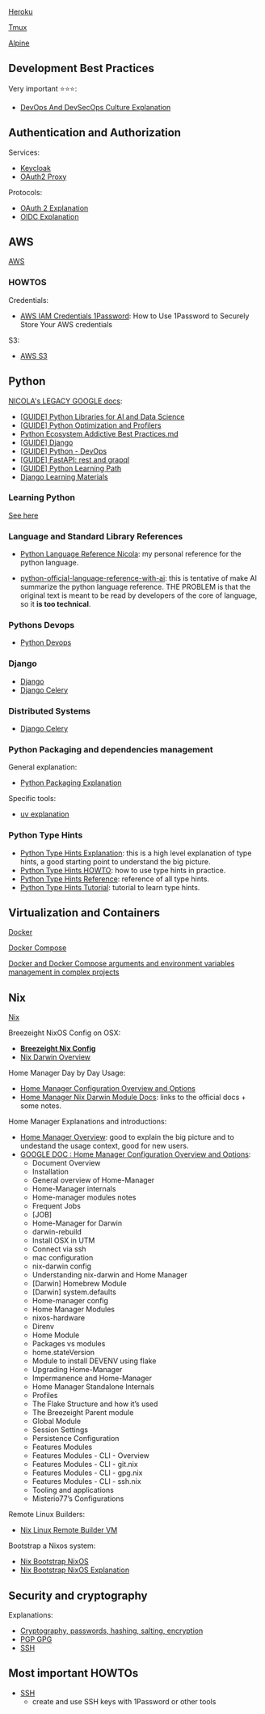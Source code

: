 

[Heroku](dev/heroku.md)

[Tmux](dev/tmux.md)

[Alpine](dev/alpine.md)


## Development Best Practices

Very important ⭐⭐⭐:

* [DevOps And DevSecOps Culture Explanation](dev/development_best_practices/devops_and_devsecops_culture_explanation.md)


## Authentication and Authorization

Services:

* [Keycloak](dev/authetication_and_authorization/keycloak-explanation.md)
* [OAuth2 Proxy](dev/authetication_and_authorization/oauth2-proxy.md)

Protocols:

* [OAuth 2 Explanation](dev/authetication_and_authorization/oauth2-explanation.md)
* [OIDC Explanation](dev/authetication_and_authorization/oidc-protocol-explanation.md)

## AWS

[AWS](dev/aws.md)

### HOWTOS

Credentials:

* [AWS IAM Credentials 1Password](dev/aws/aws-howto-iam-credentials-1password.md): How to Use 1Password to Securely Store Your AWS credentials

S3:

* [AWS S3](dev/aws/aws-howto-s3-download-upload-files.md)


## Python

[NICOLA's LEGACY GOOGLE docs](https://drive.google.com/drive/u/1/folders/1E5SPSk__OBUlzkI0crqYYpp00ZtX702W):

- [\[GUIDE\] Python Libraries for AI and Data Science](https://drive.google.com/open?id=1g21eheWYwJ5cmx7aBnUP1tb8273QiWuau8l5B4Mcm5A&usp=drive_copy)
- [\[GUIDE\] Python Optimization and Profilers](https://drive.google.com/open?id=1vYvuQ0ysCib_QUqEnqSNxvc8jwOMKseMQFsbRua3rQQ&usp=drive_copy)
- [Python Ecosystem Addictive Best Practices.md](https://drive.google.com/open?id=10hcTGoiNRBIGbrFAThwi2SP2LCexFjlr&usp=drive_copy)
- [\[GUIDE\] Django](https://drive.google.com/open?id=1lKWZD3xmjfkkxQRjPl1jw_D4cWT65T9jEtE-alYozHo&usp=drive_copy)
- [\[GUIDE\] Python - DevOps](https://drive.google.com/open?id=1ieHAj7gzka9vSHhiSwOkyuyq_4UpAheN9QjJKQTiQ_8&usp=drive_copy)
- [\[GUIDE\] FastAPI: rest and grapql](https://drive.google.com/open?id=1d3F_p_xT-88ybr0DuZfgM6QwyezfcSK3F1F-90wOH7o&usp=drive_copy)
- [\[GUIDE\] Python Learning Path](https://drive.google.com/open?id=1EHLEXq6bvdgOrvUPGygXsUeAf4azMKYuHaaZWxbDeNw&usp=drive_copy)
- [Django Learning Materials](https://drive.google.com/open?id=1aAuy55LzI5xI1RF8Fv67TBJOc1ArRFGm&usp=drive_copy)

### Learning Python

[See here](dev/python-language-reference-nicola/python-learning.md)


### Language and Standard Library References

* [Python Language Reference Nicola](dev/python-language-reference-nicola.md): my personal reference for the python language.

* [python-official-language-reference-with-ai](python-official-language-reference-with-ai.md): this is tentative of make AI summarize the python language reference. THE PROBLEM is that the original text is meant to be read by developers of the core of language, so it **is too technical**.

### Pythons Devops

* [Python Devops](https://docs.google.com/document/d/1ieHAj7gzka9vSHhiSwOkyuyq_4UpAheN9QjJKQTiQ_8/edit?tab=t.0#heading=h.v1qbc2g302w8)

### Django

* [Django](dev/django/django-settings-best-practices-explanation.md)
* [Django Celery](dev/python/celery-explanation.md)

### Distributed Systems

* [Django Celery](dev/python/celery-explanation.md)


### Python Packaging and dependencies management

General explanation:
* [Python Packaging Explanation](dev/python-packaging-explanation.md)

Specific tools:

* [uv explanation](dev/python-language-reference-nicola/uv-explanation.md)

### Python Type Hints

* [Python Type Hints Explanation](dev/python-language-reference-nicola/stdlib-devtools-typing-explanation.md): this is a high level explanation of type hints, a good starting point to understand the big picture.
* [Python Type Hints HOWTO](dev/python-language-reference-nicola/stdlib-devtools-typing-howto.md): how to use type hints in practice.
* [Python Type Hints Reference](dev/python-language-reference-nicola/stdlib-devtools-typing-reference.md): reference of all type hints.
* [Python Type Hints Tutorial](dev/python-language-reference-nicola/stdlib-devtools-typing-tutorial.md): tutorial to learn type hints.

## Virtualization and Containers

[Docker](dev/docker.md)

[Docker Compose](dev/docker-compose.md)

[Docker and Docker Compose arguments and environment variables management in complex projects](dev/docker-and-docker-compose-arg-env-management-in-complex-project.md)

## Nix

[Nix](dev/nix/nix.md)

Breezeight NixOS Config on OSX:

* **[Breezeight Nix Config](dev/nix/nix-breezeight-config-osx-and-linux-overview.md)**
* [Nix Darwin Overview](dev/nix/nix-darwin-overview.md)

Home Manager Day by Day Usage:

* [Home Manager Configuration Overview and Options](dev/nix/nix-homemanager-configuration-overview-and-options.md)
* [Home Manager Nix Darwin Module Docs](dev/nix/nix-homemanager-nix-darwin-module-docs.md): links to the official docs + some notes.

Home Manager Explanations and introductions:

* [Home Manager Overview](dev/nix/nix-homemanager-overview-explanation.md): good to explain the big picture and to undestand the usage context, good for new users.
* [GOOGLE DOC : Home Manager Configuration Overview and Options](https://docs.google.com/document/d/1UN77X-g7uTlgCRNU03Tnw4ao74hmc1oUxqYR-4kH6SA/edit?tab=t.0): 
    * Document Overview
    * Installation
    * General overview of Home-Manager
    * Home-Manager internals
    * Home-manager modules notes
    * Frequent Jobs
    * [JOB]
    * Home-Manager for Darwin
    * darwin-rebuild
    * Install OSX in UTM
    * Connect via ssh
    * mac configuration
    * nix-darwin config
    * Understanding nix-darwin and Home Manager
    * [Darwin] Homebrew Module
    * [Darwin] system.defaults
    * Home-manager config
    * Home Manager Modules
    * nixos-hardware
    * Direnv
    * Home Module
    * Packages vs modules
    * home.stateVersion
    * Module to install DEVENV using flake
    * Upgrading Home-Manager
    * Impermanence and Home-Manager
    * Home Manager Standalone Internals
    * Profiles
    * The Flake Structure and how it’s used
    * The Breezeight Parent module
    * Global Module
    * Session Settings
    * Persistence Configuration
    * Features Modules
    * Features Modules - CLI - Overview
    * Features Modules - CLI - git.nix
    * Features Modules - CLI - gpg.nix
    * Features Modules - CLI - ssh.nix
    * Tooling and applications
    * Misterio77’s Configurations



Remote Linux Builders:

* [Nix Linux Remote Builder VM](dev/nix/nix-linux-remote-builder-vm-on-osx-howto.md)


Bootstrap a Nixos system:

* [Nix Bootstrap NixOS](dev/nix/nix-bootstrap-nixos-howto.md)
* [Nix Bootstrap NixOS Explanation](dev/nix/nix-bootstrap-nixos-explanation.md)

## Security and cryptography

Explanations:

* [Cryptography, passwords, hashing, salting, encryption](dev/cryptography-passwords-hashing-salting-encryption.md)
* [PGP GPG](dev/cryptography-pgp-gpg.md)
* [SSH](dev/cryptography-ssh.md)



## Most important HOWTOs

* [SSH](dev/cryptography-ssh-basic-howto.md)
  * create and use SSH keys with 1Password or other tools
